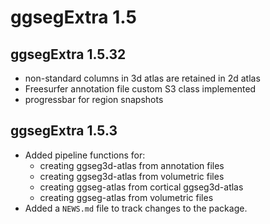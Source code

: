 
# ggsegExtra 1.5

## ggsegExtra 1.5.32

* non-standard columns in 3d atlas are retained in 2d atlas
* Freesurfer annotation file custom S3 class implemented
* progressbar for region snapshots

## ggsegExtra 1.5.3

* Added pipeline functions for:  
    - creating ggseg3d-atlas from annotation files 
    - creating ggseg3d-atlas from volumetric files 
    - creating ggseg-atlas from cortical ggseg3d-atlas 
    - creating ggseg-atlas from volumetric files 
* Added a `NEWS.md` file to track changes to the package.
